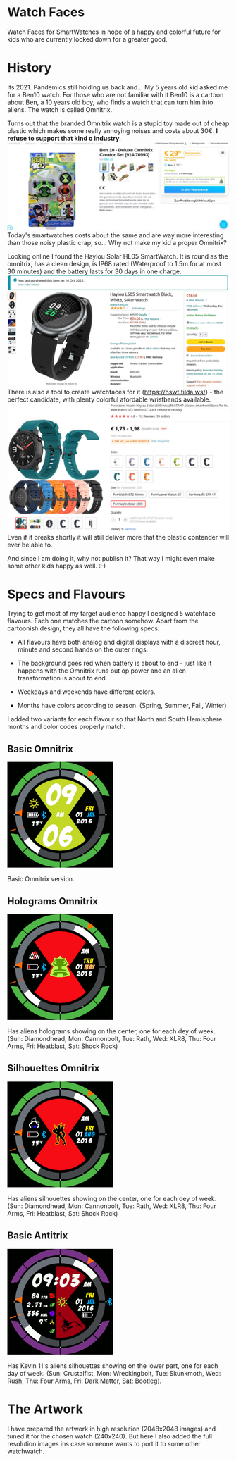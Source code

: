 # Watch Faces
Watch Faces for SmartWatches in hope of a happy and colorful future for kids who are currently locked down for a greater good.

# History
Its 2021. Pandemics still holding us back and... My 5 years old kid asked me for a Ben10 watch. For those who are not familiar with it Ben10 is a cartoon about Ben, a 10 years old boy, who finds a watch that can turn him into aliens. The watch is called Omnitrix.

Turns out that the branded Omnitrix watch is a stupid toy made out of cheap plastic which makes some really annoying noises and costs about 30€. **I refuse to support that kind o industry**.
![plastic toy](https://github.com/jpkc/WatchFaces/blob/main/README/Omnitrix%20Creator.jpg?raw=true)
Today's smartwatches costs about the same and are way more interesting than those noisy plastic crap, so... Why not make my kid a proper Omnitrix?

Looking online I found the Haylou Solar HL05 SmartWatch. It is round as the omnitrix, has a clean design, is IP68 rated (Waterproof to 1.5m for at most 30 minutes) and the battery lasts for 30 days in one charge.
![smartwatch](https://github.com/jpkc/WatchFaces/blob/main/README/Haylou%20Solar%20LS05.jpg?raw-true)
There is also a tool to create watchfaces for it (https://hswt.tilda.ws/) - the perfect candidate, with plenty colorful afordable wristbands available.
![wristbands](https://github.com/jpkc/WatchFaces/blob/main/README/Wristbands.jpg?raw=true)
Even if it breaks shortly it will still deliver more that the plastic contender will ever be able to.

And since I am doing it, why not publish it? That way I might even make some other kids happy as well. :-)

# Specs and Flavours
Trying to get most of my target audience happy I designed 5 watchface flavours. Each one matches the cartoon somehow. Apart from the cartoonish design, they all have the following specs:

- All flavours have both analog and digital displays with a discreet hour, minute and second hands on the outer rings.

- The background goes red when battery is about to end - just like it happens with the Omnitrix runs out op power and an alien transformation is about to end.

- Weekdays and weekends have different colors.

- Months have colors according to season. (Spring, Summer, Fall, Winter)

I added two variants for each flavour so that North and South Hemisphere months and color codes properly match.

## Basic Omnitrix
![Basic Omnitrix](https://github.com/jpkc/WatchFaces/blob/main/Ben10/Omnitrix%20Basic/Basic%20Omnitrix.gif?raw=true)

Basic Omnitrix version.

## Holograms Omnitrix
![Holograms Omnitrix](https://github.com/jpkc/WatchFaces/blob/main/Ben10/Omnitrix%20Holograms/omnitrix_holograms.gif?raw=true)

Has aliens holograms showing on the center, one for each dey of week. (Sun: Diamondhead, Mon: Cannonbolt, Tue: Rath, Wed: XLR8, Thu: Four Arms,  Fri: Heatblast, Sat: Shock Rock)

## Silhouettes Omnitrix
![Silhouettes Omnitrix](https://github.com/jpkc/WatchFaces/blob/main/Ben10/Omnitrix%20Silhouettes/omnitrix_silhouettes.gif?raw=true)

Has aliens silhouettes showing on the center, one for each dey of week. (Sun: Diamondhead, Mon: Cannonbolt, Tue: Rath, Wed: XLR8, Thu: Four Arms,  Fri: Heatblast, Sat: Shock Rock)

## Basic Antitrix
![Basic Antitrix](https://github.com/jpkc/WatchFaces/blob/main/Ben10/Antitrix/Antitrix.gif?raw=true)

Has Kevin 11's aliens silhouettes showing on the lower part, one for each day of week. (Sun: Crustalfist, Mon: Wreckingbolt, Tue: Skunkmoth, Wed: Rush, Thu: Four Arms, Fri: Dark Matter, Sat: Bootleg).

# The Artwork
I have prepared the artwork in high resolution (2048x2048 images) and tuned it for the chosen watch (240x240). But here I also added the full resolution images ins case someone wants to port it to some other watchwatch.
